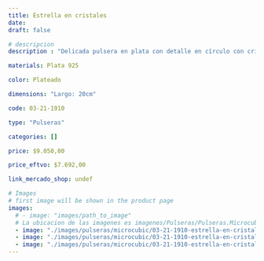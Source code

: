 ```yaml
---
title: Estrella en cristales
date: 
draft: false

# descripcion
description : "Delicada pulsera en plata con detalle en círculo con cristales cubic y estrella calada. Largo regulable. "

materials: Plata 925

color: Plateado

dimensions: "Largo: 20cm"

code: 03-21-1910

type: "Pulseras"

categories: []

price: $9.050,00

price_eftvo: $7.692,00

link_mercado_shop: undef

# Images
# first image will be shown in the product page
images:
  # - image: "images/path_to_image"
  # La ubicacion de las imagenes es imagenes/Pulseras/Pulseras.Microcubic/03-21-1910-estrella-en-cristales
  - image: "./images/pulseras/microcubic/03-21-1910-estrella-en-cristales_a.jpg"
  - image: "./images/pulseras/microcubic/03-21-1910-estrella-en-cristales_b.jpg"
  - image: "./images/pulseras/microcubic/03-21-1910-estrella-en-cristales_c.jpg"
---
```

